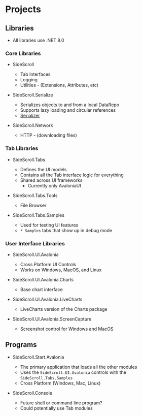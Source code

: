 # Projects

## Libraries

- All libraries use .NET 8.0

### Core Libraries

* SideScroll
  - Tab Interfaces
  -	Logging
  - Utilities - (Extensions, Attributes, etc)

* SideScroll.Serialize
  - Serializes objects to and from a local DataRepo
  - Supports lazy loading and circular references
  - [Serializer](Serializer.md)

* SideScroll.Network
  - HTTP - (downloading files)
  
### Tab Libraries

* SideScroll.Tabs
  - Defines the UI models
  - Contains all the Tab interface logic for everything
  - Shared across UI frameworks
    - Currently only AvaloniaUI
  
* SideScroll.Tabs.Tools
  - File Browser
  
* SideScroll.Tabs.Samples
  - Used for testing UI features
  - `* Samples` tabs that show up in debug mode

### User Interface Libraries

* SideScroll.UI.Avalonia
  - Cross Platform UI Controls
  - Works on Windows, MacOS, and Linux

* SideScroll.UI.Avalonia.Charts
  - Base chart interface

* SideScroll.UI.Avalonia.LiveCharts
  - LiveCharts version of the Charts package

* SideScroll.UI.Avalonia.ScreenCapture
  - Screenshot control for Windows and MacOS

## Programs

* SideScroll.Start.Avalonia
  - The primary application that loads all the other modules
  - Uses the `SideScroll.UI.Avalonia` controls with the `SideScroll.Tabs.Samples`
  - Cross Platform (Windows, Mac, Linux)
  
* SideScroll.Console
  - Future shell or command line program?
  - Could potentially use Tab modules